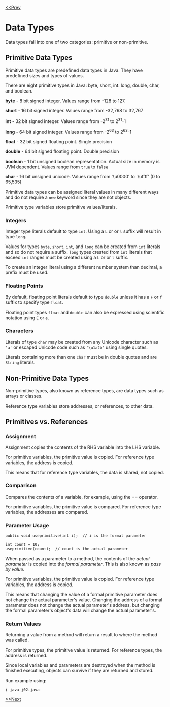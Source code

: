 [<<Prev](01.md)

# Data Types

Data types fall into one of two categories: primitive or non-primitive.

## Primitive Data Types

Primitive data types are predefined data types in Java. They have predefined sizes and types of values.

There are eight primitive types in Java: byte, short, int. long, double, char, and boolean.

**byte** - 8 bit signed integer. Values range from -128 to 127.

**short** - 16 bit signed integer. Values range from -32,768 to 32,767

**int** - 32 bit signed integer. Values range from -2<sup>31</sup> to 2<sup>31</sup>-1

**long** - 64 bit signed integer. Values range from -2<sup>63</sup> to 2<sup>63</sup>-1

**float** - 32 bit signed floating point. Single precision

**double** - 64 bit signed floating point. Double precision

**boolean** - 1 bit unsigned boolean representation. Actual size in memory is JVM dependent. Values range from `true` to `false`

**char** - 16 bit unsigned unicode. Values range from '\u0000' to '\uffff' (0 to 65,535)

Primitive data types can be assigned literal values in many different ways and do not require a `new` keyword since they are not objects.

Primitive type variables store primitive values/literals.

### Integers

Integer type literals default to type `int`. Using a `L` or or `l` suffix will result in type `long`.

Values for types `byte`, `short`, `int`, and `long` can be created from `int` literals and so do not require a suffix. `long` types created from `int` literals that exceed `int` ranges must be created using  a `L` or or `l` suffix.

To create an integer literal using a different number system than decimal, a prefix must be used.

### Floating Points

By default, floating point literals default to type `double` unless it has a `F` or `f` suffix to specify type `float`.

Floating point types `float` and `double` can also be expressed using scientific notation using `E` or `e`.

### Characters

Literals of type `char` may be created from any Unicode character such as `'a'` or escaped Unicode code such as `'\u1a2b'` using single quotes.

Literals containing more than one `char` must be in double quotes and are `String` literals.

## Non-Primitive Data Types

Non-primitive types, also known as reference types, are data types such as arrays or classes.

Reference type variables store addresses, or references, to other data.

## Primitives vs. References

### Assignment

Assignment copies the contents of the RHS variable into the LHS variable.

For primitive variables, the primitive value is copied. For reference type variables, the address is copied.

This means that for reference type variables, the data is shared, not copied.

### Comparison

Compares the contents of a variable, for example, using the == operator.

For primitive variables, the primitive value is compared. For reference type variables, the addresses are compared.

### Parameter Usage

```
public void useprimitive(int i);  // i is the formal parameter

int count = 10;
useprimitive(count);  // count is the actual parameter
```

When passed as a parameter to a method, the contents of the *actual parameter* is copied into the *formal parameter*. This is also known as *pass by value*.

For primitive variables, the primitive value is copied. For reference type variables, the address is copied.

This means that changing the value of a formal primitive parameter does not change the actual parameter's value. Changing the address of a formal parameter does not change the actual parameter's address, but changing the formal parameter's object's data will change the actual parameter's.

### Return Values

Returning a value from a method will return a result to where the method was called.

For primitive types, the primitive value is returned. For reference types, the address is returned.

Since local variables and parameters are destroyed when the method is finished executing, objects can survive if they are returned and stored.

Run example using:

```
❯ java j02.java
```

[>>Next](03.md)

